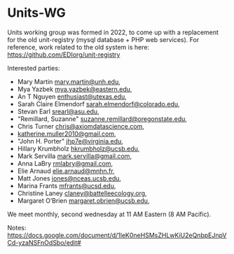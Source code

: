 # Units-WG
Units working group was formed in 2022, to come up with a replacement for the old unit-registry (mysql database + PHP web services). For reference, 
work related to the old system is here: https://github.com/EDIorg/unit-registry

Interested parties: 
- Mary Martin <mary.martin@unh.edu>,
- Mya Yazbek <mya.yazbek@eastern.edu>,
- An T Nguyen <enthusiast@utexas.edu>,
- Sarah Claire Elmendorf <sarah.elmendorf@colorado.edu>,
- Stevan Earl <srearl@asu.edu>,
- "Remillard, Suzanne" <suzanne.remillard@oregonstate.edu>,
- Chris Turner <chris@axiomdatascience.com>,
- katherine.muller2010@gmail.com,
- "John H. Porter" <jhp7e@virginia.edu>,
- Hillary Krumbholz <hkrumbholz@ucsb.edu>,
- Mark Servilla <mark.servilla@gmail.com>,
- Anna LaBry <rmlabry@gmail.com>,
- Elie Arnaud <elie.arnaud@mnhn.fr>,
- Matt Jones <jones@nceas.ucsb.edu>,
- Marina Frants <mfrants@ucsd.edu>,
- Christine Laney <claney@battelleecology.org>,
- Margaret O’Brien <margaret.obrien@ucsb.edu>,

We meet monthly, second wednesday at 11 AM Eastern (8 AM Pacific).

Notes: https://docs.google.com/document/d/1leK0neHSMsZHLwKiU2eQnbpEJnpVCd-yzaNSFnOdSbo/edit#



